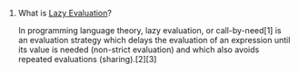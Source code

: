 1. What is [Lazy Evaluation](https://en.wikipedia.org/wiki/Lazy_evaluation)?

   In programming language theory, lazy evaluation, or call-by-need[1] is an evaluation strategy which delays the evaluation of an expression until its value is needed (non-strict evaluation) and which also avoids repeated evaluations (sharing).[2][3] 